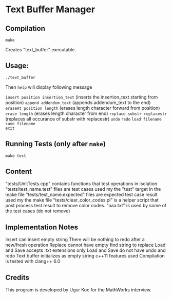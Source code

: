 # Text Buffer Manager

## Compilation

`make`

Creates "text_buffer" executable.

## Usage: 
`./text_buffer`

Then `help` will display following message

`insert position insertion_text` (inserts the insertion_text starting from position)
`append addendum_text` (appends addendum_text to the end)
`eraseAt position length`  (erases length character forward from position)
`erase length`  (erases length character from end)
`replace substr replacestr` (replaces all occurance of substr with replacestr)
`undo` 
`redo` 
`load filename`  
`save filename`  
`exit` 

## Running Tests (only after `make`)
`make test`

## Content

"tests/UnitTests.cpp" contains functions that test operations in isolation
"tests/test_name.test" files are test cases used my the "test" target in the make file
"tests/test_name.expected" files are expected test case result used my the make file
"tests/clear_color_codes.pl" is a helper script that post process test result to remove color codes.
"aaa.txt" is used by some of the test cases (do not remove)

## Implementation Notes

Insert can insert empty string
There will be nothing to redo after a new/fresh operation
Replace cannot have empty find string to replace
Load and Save accepts .txt extensions only
Load and Save do not have undo and redo
Text buffer initializes as empty string
c++11 features used
Compilation is tested with clang++ 6.0

## Credits

This program is developed by Ugur Koc for the MathWorks interview.